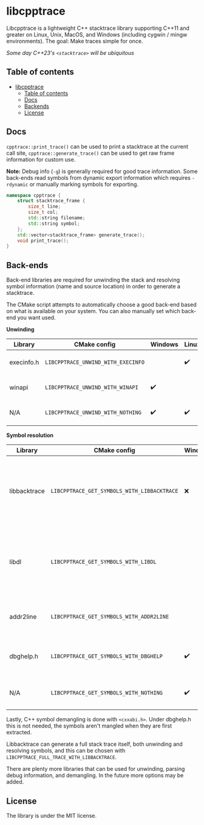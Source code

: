 # libcpptrace

Libcpptrace is a lightweight C++ stacktrace library supporting C++11 and greater on Linux, Unix, MacOS, and Windows
(including cygwin / mingw environments). The goal: Make traces simple for once.

*Some day C++23's `<stacktrace>` will be ubiquitous*

## Table of contents

- [libcpptrace](#libcpptrace)
  - [Table of contents](#table-of-contents)
  - [Docs](#docs)
  - [Backends](#backends)
  - [License](#license)

## Docs

`cpptrace::print_trace()` can be used to print a stacktrace at the current call site, `cpptrace::generate_trace()` can
be used to get raw frame information for custom use.

**Note:** Debug info (`-g`) is generally required for good trace information. Some back-ends read symbols from dynamic
export information which requires `-rdynamic` or manually marking symbols for exporting.

```cpp
namespace cpptrace {
    struct stacktrace_frame {
        size_t line;
        size_t col;
        std::string filename;
        std::string symbol;
    };
    std::vector<stacktrace_frame> generate_trace();
    void print_trace();
}
```

## Back-ends

Back-end libraries are required for unwinding the stack and resolving symbol information (name and source location) in
order to generate a stacktrace.

The CMake script attempts to automatically choose a good back-end based on what is available on your system. You can
also manually set which back-end you want used.

**Unwinding**

| Library | CMake config | Windows | Linux | Info |
|---------|--------------|---------|-------|------|
| execinfo.h | `LIBCPPTRACE_UNWIND_WITH_EXECINFO` | | ✔️ | Frames are captured with `execinfo.h`'s `backtrace`, part of libc. |
| winapi | `LIBCPPTRACE_UNWIND_WITH_WINAPI` | ✔️ | | Frames are captured with `CaptureStackBackTrace`. |
| N/A | `LIBCPPTRACE_UNWIND_WITH_NOTHING` | ✔️ | ✔️ | Unwinding is not done, stack traces will be empty. |

**Symbol resolution**

| Library | CMake config | Windows | Linux | Info |
|---------|--------------|---------|-------|------|
| libbacktrace | `LIBCPPTRACE_GET_SYMBOLS_WITH_LIBBACKTRACE` | ❌ | ✔️ | Libbacktrace is already installed on most systems, or available through the compiler directly. |
| libdl | `LIBCPPTRACE_GET_SYMBOLS_WITH_LIBDL` |  | ✔️ | Libdl uses dynamic export information. Compiling with `-rdynamic` is often needed. |
| addr2line | `LIBCPPTRACE_GET_SYMBOLS_WITH_ADDR2LINE` | | ✔️ | Symbols are resolved by invoking `addr2line` via `fork()`. |
| dbghelp.h | `LIBCPPTRACE_GET_SYMBOLS_WITH_DBGHELP` | ✔️ | ❌ | Dbghelp.h allows access to symbols via debug info. |
| N/A | `LIBCPPTRACE_GET_SYMBOLS_WITH_NOTHING` | ✔️ | ✔️ | Don't attempt to resolve symbols. |

Lastly, C++ symbol demangling is done with `<cxxabi.h>`. Under dbghelp.h this is not needed, the symbols aren't mangled
when they are first extracted.

Libbacktrace can generate a full stack trace itself, both unwinding and resolving symbols, and this can be chosen with
`LIBCPPTRACE_FULL_TRACE_WITH_LIBBACKTRACE`.

There are plenty more libraries that can be used for unwinding, parsing debug information, and demangling. In the future
more options may be added.

## License

The library is under the MIT license.
